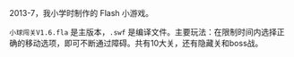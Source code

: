 2013-7，我小学时制作的 Flash 小游戏。

`小球闯关V1.6.fla` 是主版本，`.swf` 是编译文件。主要玩法：在限制时间内选择正确的移动选项，即可不断通过障碍。共有10大关，还有隐藏关和boss战。